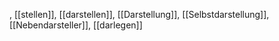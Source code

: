 , [[stellen]], [[darstellen]], [[Darstellung]], [[Selbstdarstellung]], [[Nebendarsteller]], [[darlegen]]